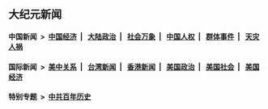 ## 大纪元新闻

#### 中国新闻 &nbsp;>&nbsp; [中国经济](indexes/ncid283/README.md?09072045) &nbsp;| &nbsp; [大陆政治](indexes/ncid277/README.md?09072045) &nbsp;| &nbsp; [社会万象](indexes/ncid282/README.md?09072045) &nbsp;| &nbsp; [中国人权](indexes/ncid278/README.md?09072045) &nbsp;| &nbsp; [群体事件](indexes/ncid279/README.md?09072045) &nbsp;| &nbsp; [天灾人祸](indexes/ncid280/README.md?09072045)

#### 国际新闻 &nbsp;>&nbsp; [美中关系](indexes/nf1412576/README.md?09072045) &nbsp;| &nbsp; [台湾新闻](indexes/ncid1349361/README.md?09072045) &nbsp;| &nbsp; [香港新闻](indexes/ncid1349362/README.md?09072045) &nbsp;| &nbsp; [美国政治](indexes/ncid1078159/README.md?09072045) &nbsp;| &nbsp; [美国社会](indexes/ncid1078160/README.md?09072045) &nbsp;| &nbsp; [美国经济](indexes/ncid1078158/README.md?09072045)

#### 特别专题 &nbsp;>&nbsp; [中共百年历史](https://github.com/easy2view/epoch-special/blob/master/README.md?09072045)  
